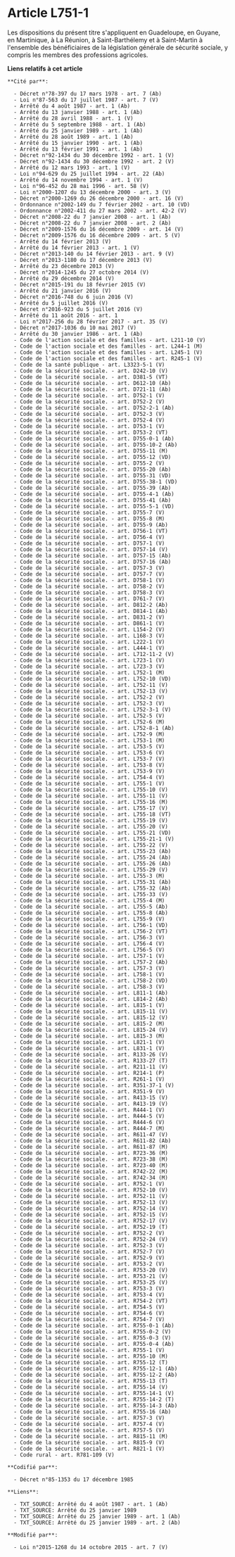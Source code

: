 # Article L751-1

Les dispositions du présent titre s'appliquent en Guadeloupe, en Guyane, en Martinique, à La Réunion, à Saint-Barthélemy et à
Saint-Martin à l'ensemble des bénéficiaires de la législation générale de sécurité sociale, y compris les membres des
professions agricoles.

**Liens relatifs à cet article**

	**Cité par**:

	  - Décret n°78-397 du 17 mars 1978 - art. 7 (Ab)
	  - Loi n°87-563 du 17 juillet 1987 - art. 7 (V)
	  - Arrêté du 4 août 1987 - art. 1 (Ab)
	  - Arrêté du 13 janvier 1988 - art. 1 (Ab)
	  - Arrêté du 28 avril 1988 - art. 1 (V)
	  - Arrêté du 5 septembre 1988 - art. 1 (Ab)
	  - Arrêté du 25 janvier 1989 - art. 1 (Ab)
	  - Arrêté du 28 août 1989 - art. 1 (Ab)
	  - Arrêté du 15 janvier 1990 - art. 1 (Ab)
	  - Arrêté du 13 février 1991 - art. 1 (Ab)
	  - Décret n°92-1434 du 30 décembre 1992 - art. 1 (V)
	  - Décret n°92-1434 du 30 décembre 1992 - art. 2 (V)
	  - Arrêté du 12 mars 1993 - art. 1 (V)
	  - Loi n°94-629 du 25 juillet 1994 - art. 22 (Ab)
	  - Arrêté du 14 novembre 1994 - art. 1 (V)
	  - Loi n°96-452 du 28 mai 1996 - art. 58 (V)
	  - Loi n°2000-1207 du 13 décembre 2000 - art. 3 (V)
	  - Décret n°2000-1269 du 26 décembre 2000 - art. 16 (V)
	  - Ordonnance n°2002-149 du 7 février 2002 - art. 10 (VD)
	  - Ordonnance n°2002-411 du 27 mars 2002 - art. 42-2 (V)
	  - Décret n°2008-22 du 7 janvier 2008 - art. 1 (Ab)
	  - Décret n°2008-22 du 7 janvier 2008 - art. 2 (Ab)
	  - Décret n°2009-1576 du 16 décembre 2009 - art. 14 (V)
	  - Décret n°2009-1576 du 16 décembre 2009 - art. 5 (V)
	  - Arrêté du 14 février 2013 (V)
	  - Arrêté du 14 février 2013 - art. 1 (V)
	  - Décret n°2013-140 du 14 février 2013 - art. 9 (V)
	  - Décret n°2013-1180 du 17 décembre 2013 (V)
	  - Arrêté du 23 décembre 2013 (V)
	  - Décret n°2014-1245 du 27 octobre 2014 (V)
	  - Arrêté du 29 décembre 2014 (V)
	  - Décret n°2015-191 du 18 février 2015 (V)
	  - Arrêté du 21 janvier 2016 (V)
	  - Décret n°2016-748 du 6 juin 2016 (V)
	  - Arrêté du 5 juillet 2016 (V)
	  - Décret n°2016-923 du 5 juillet 2016 (V)
	  - Arrêté du 11 août 2016 - art. 1
	  - Loi n°2017-256 du 28 février 2017 - art. 35 (V)
	  - Décret n°2017-1036 du 10 mai 2017 (V)
	  - Arrêté du 30 janvier 1986 - art. 1 (Ab)
	  - Code de l'action sociale et des familles - art. L211-10 (V)
	  - Code de l'action sociale et des familles - art. L244-1 (M)
	  - Code de l'action sociale et des familles - art. L245-1 (V)
	  - Code de l'action sociale et des familles - art. R245-1 (V)
	  - Code de la santé publique - art. L3323-5-1 (V)
	  - Code de la sécurité sociale. - art. D242-10 (V)
	  - Code de la sécurité sociale. - art. D381-5 (VT)
	  - Code de la sécurité sociale. - art. D612-10 (Ab)
	  - Code de la sécurité sociale. - art. D721-11 (Ab)
	  - Code de la sécurité sociale. - art. D752-1 (V)
	  - Code de la sécurité sociale. - art. D752-2 (V)
	  - Code de la sécurité sociale. - art. D752-2-1 (Ab)
	  - Code de la sécurité sociale. - art. D752-3 (V)
	  - Code de la sécurité sociale. - art. D752-4 (V)
	  - Code de la sécurité sociale. - art. D753-1 (V)
	  - Code de la sécurité sociale. - art. D753-2 (VT)
	  - Code de la sécurité sociale. - art. D755-0-1 (Ab)
	  - Code de la sécurité sociale. - art. D755-10-2 (Ab)
	  - Code de la sécurité sociale. - art. D755-11 (M)
	  - Code de la sécurité sociale. - art. D755-12 (VD)
	  - Code de la sécurité sociale. - art. D755-2 (V)
	  - Code de la sécurité sociale. - art. D755-20 (Ab)
	  - Code de la sécurité sociale. - art. D755-31 (VD)
	  - Code de la sécurité sociale. - art. D755-38-1 (VD)
	  - Code de la sécurité sociale. - art. D755-39 (Ab)
	  - Code de la sécurité sociale. - art. D755-4-1 (Ab)
	  - Code de la sécurité sociale. - art. D755-41 (Ab)
	  - Code de la sécurité sociale. - art. D755-5-1 (VD)
	  - Code de la sécurité sociale. - art. D755-7 (V)
	  - Code de la sécurité sociale. - art. D755-8 (M)
	  - Code de la sécurité sociale. - art. D755-9 (Ab)
	  - Code de la sécurité sociale. - art. D756-1 (VT)
	  - Code de la sécurité sociale. - art. D756-4 (V)
	  - Code de la sécurité sociale. - art. D757-1 (V)
	  - Code de la sécurité sociale. - art. D757-14 (V)
	  - Code de la sécurité sociale. - art. D757-15 (Ab)
	  - Code de la sécurité sociale. - art. D757-16 (Ab)
	  - Code de la sécurité sociale. - art. D757-3 (V)
	  - Code de la sécurité sociale. - art. D757-7 (V)
	  - Code de la sécurité sociale. - art. D758-1 (V)
	  - Code de la sécurité sociale. - art. D758-2 (V)
	  - Code de la sécurité sociale. - art. D758-3 (V)
	  - Code de la sécurité sociale. - art. D761-7 (V)
	  - Code de la sécurité sociale. - art. D812-2 (Ab)
	  - Code de la sécurité sociale. - art. D814-1 (Ab)
	  - Code de la sécurité sociale. - art. D831-2 (V)
	  - Code de la sécurité sociale. - art. D861-1 (V)
	  - Code de la sécurité sociale. - art. L154-2 (V)
	  - Code de la sécurité sociale. - art. L168-3 (V)
	  - Code de la sécurité sociale. - art. L222-1 (V)
	  - Code de la sécurité sociale. - art. L444-1 (V)
	  - Code de la sécurité sociale. - art. L712-11-2 (V)
	  - Code de la sécurité sociale. - art. L723-1 (V)
	  - Code de la sécurité sociale. - art. L723-3 (V)
	  - Code de la sécurité sociale. - art. L752-1 (M)
	  - Code de la sécurité sociale. - art. L752-10 (VD)
	  - Code de la sécurité sociale. - art. L752-11 (V)
	  - Code de la sécurité sociale. - art. L752-13 (V)
	  - Code de la sécurité sociale. - art. L752-2 (V)
	  - Code de la sécurité sociale. - art. L752-3 (V)
	  - Code de la sécurité sociale. - art. L752-3-1 (V)
	  - Code de la sécurité sociale. - art. L752-5 (V)
	  - Code de la sécurité sociale. - art. L752-6 (M)
	  - Code de la sécurité sociale. - art. L752-8-1 (Ab)
	  - Code de la sécurité sociale. - art. L752-9 (M)
	  - Code de la sécurité sociale. - art. L753-1 (M)
	  - Code de la sécurité sociale. - art. L753-5 (V)
	  - Code de la sécurité sociale. - art. L753-6 (V)
	  - Code de la sécurité sociale. - art. L753-7 (V)
	  - Code de la sécurité sociale. - art. L753-8 (V)
	  - Code de la sécurité sociale. - art. L753-9 (V)
	  - Code de la sécurité sociale. - art. L754-4 (V)
	  - Code de la sécurité sociale. - art. L755-1 (V)
	  - Code de la sécurité sociale. - art. L755-10 (V)
	  - Code de la sécurité sociale. - art. L755-11 (V)
	  - Code de la sécurité sociale. - art. L755-16 (M)
	  - Code de la sécurité sociale. - art. L755-17 (V)
	  - Code de la sécurité sociale. - art. L755-18 (VT)
	  - Code de la sécurité sociale. - art. L755-19 (V)
	  - Code de la sécurité sociale. - art. L755-20 (V)
	  - Code de la sécurité sociale. - art. L755-21 (VD)
	  - Code de la sécurité sociale. - art. L755-21-1 (V)
	  - Code de la sécurité sociale. - art. L755-22 (V)
	  - Code de la sécurité sociale. - art. L755-23 (Ab)
	  - Code de la sécurité sociale. - art. L755-24 (Ab)
	  - Code de la sécurité sociale. - art. L755-26 (Ab)
	  - Code de la sécurité sociale. - art. L755-29 (V)
	  - Code de la sécurité sociale. - art. L755-3 (M)
	  - Code de la sécurité sociale. - art. L755-31 (Ab)
	  - Code de la sécurité sociale. - art. L755-32 (Ab)
	  - Code de la sécurité sociale. - art. L755-33 (V)
	  - Code de la sécurité sociale. - art. L755-4 (M)
	  - Code de la sécurité sociale. - art. L755-5 (Ab)
	  - Code de la sécurité sociale. - art. L755-8 (Ab)
	  - Code de la sécurité sociale. - art. L755-9 (V)
	  - Code de la sécurité sociale. - art. L756-1 (VD)
	  - Code de la sécurité sociale. - art. L756-2 (VT)
	  - Code de la sécurité sociale. - art. L756-3 (V)
	  - Code de la sécurité sociale. - art. L756-4 (V)
	  - Code de la sécurité sociale. - art. L756-5 (V)
	  - Code de la sécurité sociale. - art. L757-1 (V)
	  - Code de la sécurité sociale. - art. L757-2 (Ab)
	  - Code de la sécurité sociale. - art. L757-3 (V)
	  - Code de la sécurité sociale. - art. L758-1 (V)
	  - Code de la sécurité sociale. - art. L758-2 (VD)
	  - Code de la sécurité sociale. - art. L758-3 (V)
	  - Code de la sécurité sociale. - art. L811-1 (Ab)
	  - Code de la sécurité sociale. - art. L814-2 (Ab)
	  - Code de la sécurité sociale. - art. L815-1 (V)
	  - Code de la sécurité sociale. - art. L815-11 (V)
	  - Code de la sécurité sociale. - art. L815-12 (V)
	  - Code de la sécurité sociale. - art. L815-2 (M)
	  - Code de la sécurité sociale. - art. L815-24 (V)
	  - Code de la sécurité sociale. - art. L815-3 (M)
	  - Code de la sécurité sociale. - art. L821-1 (V)
	  - Code de la sécurité sociale. - art. L831-1 (V)
	  - Code de la sécurité sociale. - art. R133-26 (V)
	  - Code de la sécurité sociale. - art. R133-27 (T)
	  - Code de la sécurité sociale. - art. R211-11 (V)
	  - Code de la sécurité sociale. - art. R214-1 (P)
	  - Code de la sécurité sociale. - art. R261-1 (V)
	  - Code de la sécurité sociale. - art. R351-37-1 (V)
	  - Code de la sécurité sociale. - art. R351-9 (V)
	  - Code de la sécurité sociale. - art. R413-15 (V)
	  - Code de la sécurité sociale. - art. R413-19 (V)
	  - Code de la sécurité sociale. - art. R444-1 (V)
	  - Code de la sécurité sociale. - art. R444-5 (V)
	  - Code de la sécurité sociale. - art. R444-6 (V)
	  - Code de la sécurité sociale. - art. R444-7 (M)
	  - Code de la sécurité sociale. - art. R611-47 (V)
	  - Code de la sécurité sociale. - art. R611-82 (Ab)
	  - Code de la sécurité sociale. - art. R611-87 (M)
	  - Code de la sécurité sociale. - art. R723-36 (M)
	  - Code de la sécurité sociale. - art. R723-38 (M)
	  - Code de la sécurité sociale. - art. R723-40 (M)
	  - Code de la sécurité sociale. - art. R742-22 (M)
	  - Code de la sécurité sociale. - art. R742-34 (M)
	  - Code de la sécurité sociale. - art. R752-1 (V)
	  - Code de la sécurité sociale. - art. R752-10 (V)
	  - Code de la sécurité sociale. - art. R752-11 (V)
	  - Code de la sécurité sociale. - art. R752-13 (V)
	  - Code de la sécurité sociale. - art. R752-14 (V)
	  - Code de la sécurité sociale. - art. R752-15 (V)
	  - Code de la sécurité sociale. - art. R752-17 (V)
	  - Code de la sécurité sociale. - art. R752-19 (T)
	  - Code de la sécurité sociale. - art. R752-2 (V)
	  - Code de la sécurité sociale. - art. R752-24 (V)
	  - Code de la sécurité sociale. - art. R752-3 (V)
	  - Code de la sécurité sociale. - art. R752-7 (V)
	  - Code de la sécurité sociale. - art. R752-9 (V)
	  - Code de la sécurité sociale. - art. R753-2 (V)
	  - Code de la sécurité sociale. - art. R753-20 (V)
	  - Code de la sécurité sociale. - art. R753-21 (V)
	  - Code de la sécurité sociale. - art. R753-25 (V)
	  - Code de la sécurité sociale. - art. R753-3 (V)
	  - Code de la sécurité sociale. - art. R753-4 (V)
	  - Code de la sécurité sociale. - art. R754-2 (VT)
	  - Code de la sécurité sociale. - art. R754-5 (V)
	  - Code de la sécurité sociale. - art. R754-6 (V)
	  - Code de la sécurité sociale. - art. R754-7 (V)
	  - Code de la sécurité sociale. - art. R755-0-1 (Ab)
	  - Code de la sécurité sociale. - art. R755-0-2 (V)
	  - Code de la sécurité sociale. - art. R755-0-3 (V)
	  - Code de la sécurité sociale. - art. R755-0-4 (Ab)
	  - Code de la sécurité sociale. - art. R755-1 (V)
	  - Code de la sécurité sociale. - art. R755-10 (M)
	  - Code de la sécurité sociale. - art. R755-12 (T)
	  - Code de la sécurité sociale. - art. R755-12-1 (Ab)
	  - Code de la sécurité sociale. - art. R755-12-2 (Ab)
	  - Code de la sécurité sociale. - art. R755-13 (T)
	  - Code de la sécurité sociale. - art. R755-14 (V)
	  - Code de la sécurité sociale. - art. R755-14-1 (V)
	  - Code de la sécurité sociale. - art. R755-14-2 (T)
	  - Code de la sécurité sociale. - art. R755-14-3 (Ab)
	  - Code de la sécurité sociale. - art. R755-16 (Ab)
	  - Code de la sécurité sociale. - art. R757-3 (V)
	  - Code de la sécurité sociale. - art. R757-4 (V)
	  - Code de la sécurité sociale. - art. R757-5 (V)
	  - Code de la sécurité sociale. - art. R815-11 (M)
	  - Code de la sécurité sociale. - art. R815-9 (V)
	  - Code de la sécurité sociale. - art. R821-1 (V)
	  - Code rural - art. R781-109 (V)

	**Codifié par**:

	  - Décret n°85-1353 du 17 décembre 1985

	**Liens**:

	  - TXT_SOURCE: Arrêté du 4 août 1987 - art. 1 (Ab)
	  - TXT_SOURCE: Arrêté du 25 janvier 1989
	  - TXT_SOURCE: Arrêté du 25 janvier 1989 - art. 1 (Ab)
	  - TXT_SOURCE: Arrêté du 25 janvier 1989 - art. 2 (Ab)

	**Modifié par**:

	  - Loi n°2015-1268 du 14 octobre 2015 - art. 7 (V)

